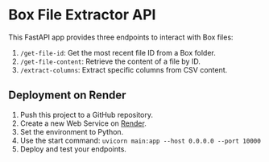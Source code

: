 # Box File Extractor API

This FastAPI app provides three endpoints to interact with Box files:

1. `/get-file-id`: Get the most recent file ID from a Box folder.
2. `/get-file-content`: Retrieve the content of a file by ID.
3. `/extract-columns`: Extract specific columns from CSV content.

## Deployment on Render

1. Push this project to a GitHub repository.
2. Create a new Web Service on [Render](https://render.com).
3. Set the environment to Python.
4. Use the start command: `uvicorn main:app --host 0.0.0.0 --port 10000`
5. Deploy and test your endpoints.
